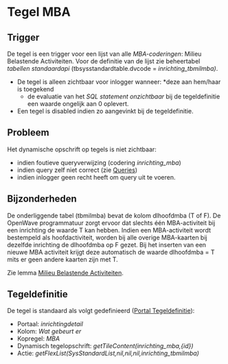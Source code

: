 # Tegel MBA

## Trigger

De tegel is een trigger voor een lijst van alle *MBA-coderingen*: Milieu Belastende Activiteiten. Voor de definitie van de lijst zie beheertabel *tabellen standaardapi* (tbsysstandardtable.dvcode = *inrichting_tbmilmba)*.

* De tegel is alleen zichtbaar voor inlogger wanneer:
    *deze aan hem/haar is toegekend
  * de evaluatie van het *SQL statement onzichtbaar* bij de tegeldefinitie een waarde ongelijk aan 0 oplevert.
* Een tegel is disabled indien zo aangevinkt bij de tegeldefinitie.

## Probleem

Het dynamische opschrift op tegels is niet zichtbaar:

* indien foutieve queryverwijzing (codering *inrichting_mba*)
* indien query zelf niet correct (zie [Queries](/docs/instellen_inrichten/queries.md))
* indien inlogger geen recht heeft om query uit te voeren.

## Bijzonderheden

De onderliggende tabel (tbmilmba) bevat de kolom dlhoofdmba (T of F). De OpenWave programmatuur zorgt ervoor dat slechts één MBA-activiteit bij een inrichting de waarde T kan hebben. Indien een MBA-activiteit wordt bestempeld als hoofdactiviteit, worden bij alle overige MBA-kaarten bij dezelfde inrichting de dlhoofdmba op F gezet. Bij het inserten van een nieuwe MBA activiteit krijgt deze automatisch de waarde dlhoofdmba = T mits er geen andere kaarten zijn met T.

Zie lemma [Milieu  Belastende Activiteiten](/docs/instellen_inrichten/milieu_belastende_activiteiten_mba.md).

## Tegeldefinitie

De tegel is standaard als volgt gedefinieerd ([Portal Tegeldefinitie](/docs/instellen_inrichten/portaldefinitie/portal_tegel.md)):

* Portaal: *inrichtingdetail*
* Kolom: *Wat gebeurt er*
* Kopregel: *MBA*
* Dynamisch tegelopschrift: *getTileContent(inrichting_mba,{id})*
* Actie: *getFlexList(SysStandardList,nil,nil,nil,inrichting_tbmilmba)*
